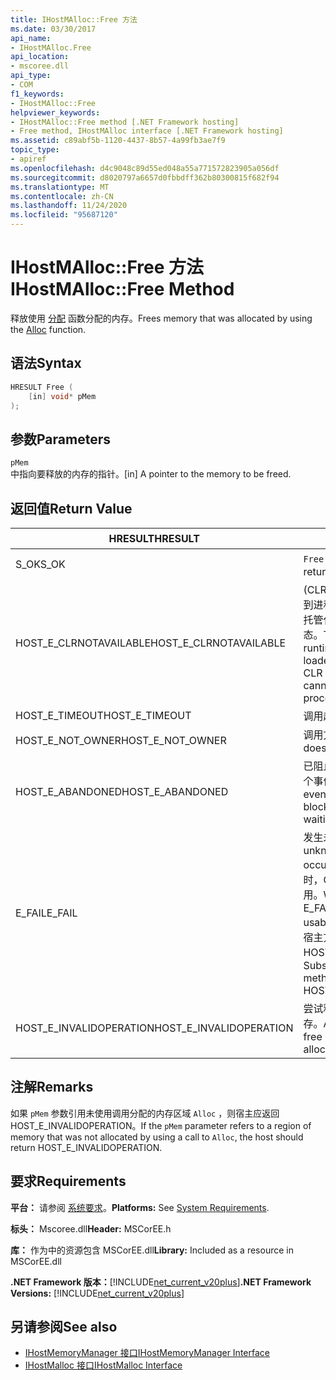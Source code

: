 ```yaml
---
title: IHostMAlloc::Free 方法
ms.date: 03/30/2017
api_name:
- IHostMAlloc.Free
api_location:
- mscoree.dll
api_type:
- COM
f1_keywords:
- IHostMAlloc::Free
helpviewer_keywords:
- IHostMAlloc::Free method [.NET Framework hosting]
- Free method, IHostMAlloc interface [.NET Framework hosting]
ms.assetid: c89abf5b-1120-4437-8b57-4a99fb3ae7f9
topic_type:
- apiref
ms.openlocfilehash: d4c9048c89d55ed048a55a771572823905a056df
ms.sourcegitcommit: d8020797a6657d0fbbdff362b80300815f682f94
ms.translationtype: MT
ms.contentlocale: zh-CN
ms.lasthandoff: 11/24/2020
ms.locfileid: "95687120"
---
```

# <a name="ihostmallocfree-method"></a><span data-ttu-id="088c8-102">IHostMAlloc::Free 方法</span><span class="sxs-lookup"><span data-stu-id="088c8-102">IHostMAlloc::Free Method</span></span>

<span data-ttu-id="088c8-103">释放使用 [分配](ihostmalloc-alloc-method.md) 函数分配的内存。</span><span class="sxs-lookup"><span data-stu-id="088c8-103">Frees memory that was allocated by using the [Alloc](ihostmalloc-alloc-method.md) function.</span></span>  
  
## <a name="syntax"></a><span data-ttu-id="088c8-104">语法</span><span class="sxs-lookup"><span data-stu-id="088c8-104">Syntax</span></span>  
  
```cpp  
HRESULT Free (  
    [in] void* pMem  
);  
```  
  
## <a name="parameters"></a><span data-ttu-id="088c8-105">参数</span><span class="sxs-lookup"><span data-stu-id="088c8-105">Parameters</span></span>  

 `pMem`  
 <span data-ttu-id="088c8-106">中指向要释放的内存的指针。</span><span class="sxs-lookup"><span data-stu-id="088c8-106">[in] A pointer to the memory to be freed.</span></span>  
  
## <a name="return-value"></a><span data-ttu-id="088c8-107">返回值</span><span class="sxs-lookup"><span data-stu-id="088c8-107">Return Value</span></span>  
  
|<span data-ttu-id="088c8-108">HRESULT</span><span class="sxs-lookup"><span data-stu-id="088c8-108">HRESULT</span></span>|<span data-ttu-id="088c8-109">说明</span><span class="sxs-lookup"><span data-stu-id="088c8-109">Description</span></span>|  
|-------------|-----------------|  
|<span data-ttu-id="088c8-110">S_OK</span><span class="sxs-lookup"><span data-stu-id="088c8-110">S_OK</span></span>|<span data-ttu-id="088c8-111">`Free` 已成功返回。</span><span class="sxs-lookup"><span data-stu-id="088c8-111">`Free` returned successfully.</span></span>|  
|<span data-ttu-id="088c8-112">HOST_E_CLRNOTAVAILABLE</span><span class="sxs-lookup"><span data-stu-id="088c8-112">HOST_E_CLRNOTAVAILABLE</span></span>|<span data-ttu-id="088c8-113"> (CLR) 的公共语言运行时未加载到进程中，或 CLR 处于无法运行托管代码或成功处理调用的状态。</span><span class="sxs-lookup"><span data-stu-id="088c8-113">The common language runtime (CLR) has not been loaded into a process, or the CLR is in a state in which it cannot run managed code or process the call successfully.</span></span>|  
|<span data-ttu-id="088c8-114">HOST_E_TIMEOUT</span><span class="sxs-lookup"><span data-stu-id="088c8-114">HOST_E_TIMEOUT</span></span>|<span data-ttu-id="088c8-115">调用超时。</span><span class="sxs-lookup"><span data-stu-id="088c8-115">The call timed out.</span></span>|  
|<span data-ttu-id="088c8-116">HOST_E_NOT_OWNER</span><span class="sxs-lookup"><span data-stu-id="088c8-116">HOST_E_NOT_OWNER</span></span>|<span data-ttu-id="088c8-117">调用方不拥有该锁。</span><span class="sxs-lookup"><span data-stu-id="088c8-117">The caller does not own the lock.</span></span>|  
|<span data-ttu-id="088c8-118">HOST_E_ABANDONED</span><span class="sxs-lookup"><span data-stu-id="088c8-118">HOST_E_ABANDONED</span></span>|<span data-ttu-id="088c8-119">已阻止的线程或纤程正在等待某个事件时，该事件被取消。</span><span class="sxs-lookup"><span data-stu-id="088c8-119">An event was canceled while a blocked thread or fiber was waiting on it.</span></span>|  
|<span data-ttu-id="088c8-120">E_FAIL</span><span class="sxs-lookup"><span data-stu-id="088c8-120">E_FAIL</span></span>|<span data-ttu-id="088c8-121">发生未知的灾难性故障。</span><span class="sxs-lookup"><span data-stu-id="088c8-121">An unknown catastrophic failure occurred.</span></span> <span data-ttu-id="088c8-122">当方法返回 E_FAIL 时，CLR 在该进程内将不再可用。</span><span class="sxs-lookup"><span data-stu-id="088c8-122">When a method returns E_FAIL, the CLR is no longer usable within the process.</span></span> <span data-ttu-id="088c8-123">对宿主方法的后续调用会返回 HOST_E_CLRNOTAVAILABLE。</span><span class="sxs-lookup"><span data-stu-id="088c8-123">Subsequent calls to hosting methods return HOST_E_CLRNOTAVAILABLE.</span></span>|  
|<span data-ttu-id="088c8-124">HOST_E_INVALIDOPERATION</span><span class="sxs-lookup"><span data-stu-id="088c8-124">HOST_E_INVALIDOPERATION</span></span>|<span data-ttu-id="088c8-125">尝试释放未通过主机分配的内存。</span><span class="sxs-lookup"><span data-stu-id="088c8-125">An attempt was made to free memory that was not allocated through the host.</span></span>|  
  
## <a name="remarks"></a><span data-ttu-id="088c8-126">注解</span><span class="sxs-lookup"><span data-stu-id="088c8-126">Remarks</span></span>  

 <span data-ttu-id="088c8-127">如果 `pMem` 参数引用未使用调用分配的内存区域 `Alloc` ，则宿主应返回 HOST_E_INVALIDOPERATION。</span><span class="sxs-lookup"><span data-stu-id="088c8-127">If the `pMem` parameter refers to a region of memory that was not allocated by using a call to `Alloc`, the host should return HOST_E_INVALIDOPERATION.</span></span>  
  
## <a name="requirements"></a><span data-ttu-id="088c8-128">要求</span><span class="sxs-lookup"><span data-stu-id="088c8-128">Requirements</span></span>  

 <span data-ttu-id="088c8-129">**平台：** 请参阅 [系统要求](../../get-started/system-requirements.md)。</span><span class="sxs-lookup"><span data-stu-id="088c8-129">**Platforms:** See [System Requirements](../../get-started/system-requirements.md).</span></span>  
  
 <span data-ttu-id="088c8-130">**标头：** Mscoree.dll</span><span class="sxs-lookup"><span data-stu-id="088c8-130">**Header:** MSCorEE.h</span></span>  
  
 <span data-ttu-id="088c8-131">**库：** 作为中的资源包含 MSCorEE.dll</span><span class="sxs-lookup"><span data-stu-id="088c8-131">**Library:** Included as a resource in MSCorEE.dll</span></span>  
  
 <span data-ttu-id="088c8-132">**.NET Framework 版本：**[!INCLUDE[net_current_v20plus](../../../../includes/net-current-v20plus-md.md)]</span><span class="sxs-lookup"><span data-stu-id="088c8-132">**.NET Framework Versions:** [!INCLUDE[net_current_v20plus](../../../../includes/net-current-v20plus-md.md)]</span></span>  
  
## <a name="see-also"></a><span data-ttu-id="088c8-133">另请参阅</span><span class="sxs-lookup"><span data-stu-id="088c8-133">See also</span></span>

- [<span data-ttu-id="088c8-134">IHostMemoryManager 接口</span><span class="sxs-lookup"><span data-stu-id="088c8-134">IHostMemoryManager Interface</span></span>](ihostmemorymanager-interface.md)
- [<span data-ttu-id="088c8-135">IHostMalloc 接口</span><span class="sxs-lookup"><span data-stu-id="088c8-135">IHostMalloc Interface</span></span>](ihostmalloc-interface.md)
